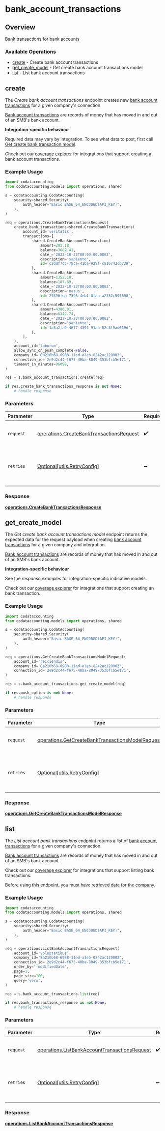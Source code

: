 # bank_account_transactions

## Overview

Bank transactions for bank accounts

### Available Operations

* [create](#create) - Create bank account transactions
* [get_create_model](#get_create_model) - Get create bank account transactions model
* [list](#list) - List bank account transactions

## create

The *Create bank account transactions* endpoint creates new [bank account transactions](https://docs.codat.io/accounting-api#/schemas/BankTransactions) for a given company's connection.

[Bank account transactions](https://docs.codat.io/accounting-api#/schemas/BankTransactions) are records of money that has moved in and out of an SMB's bank account.

**Integration-specific behaviour**

Required data may vary by integration. To see what data to post, first call [Get create bank transaction model](https://docs.codat.io/accounting-api#/operations/get-create-bankTransactions-model).

Check out our [coverage explorer](https://knowledge.codat.io/supported-features/accounting?view=tab-by-data-type&dataType=bankTransactions) for integrations that support creating a bank account transactions.


### Example Usage

```python
import codataccounting
from codataccounting.models import operations, shared

s = codataccounting.CodatAccounting(
    security=shared.Security(
        auth_header="Basic BASE_64_ENCODED(API_KEY)",
    ),
)

req = operations.CreateBankTransactionsRequest(
    create_bank_transactions=shared.CreateBankTransactions(
        account_id='veritatis',
        transactions=[
            shared.CreateBankAccountTransaction(
                amount=202.18,
                balance=3682.41,
                date_='2022-10-23T00:00:00.000Z',
                description='sapiente',
                id='c2ddf7cc-78ca-41ba-928f-c816742cb739',
            ),
            shared.CreateBankAccountTransaction(
                amount=1352.18,
                balance=187.89,
                date_='2022-10-23T00:00:00.000Z',
                description='natus',
                id='29396fea-7596-4eb1-8faa-a2352c595590',
            ),
            shared.CreateBankAccountTransaction(
                amount=4386.01,
                balance=6342.74,
                date_='2022-10-23T00:00:00.000Z',
                description='sapiente',
                id='1a3a2fa9-4677-4392-91aa-52c3f5ad019d',
            ),
        ],
    ),
    account_id='laborum',
    allow_sync_on_push_complete=False,
    company_id='8a210b68-6988-11ed-a1eb-0242ac120002',
    connection_id='2e9d2c44-f675-40ba-8049-353bfcb5e171',
    timeout_in_minutes=96098,
)

res = s.bank_account_transactions.create(req)

if res.create_bank_transactions_response is not None:
    # handle response
```

### Parameters

| Parameter                                                                                            | Type                                                                                                 | Required                                                                                             | Description                                                                                          |
| ---------------------------------------------------------------------------------------------------- | ---------------------------------------------------------------------------------------------------- | ---------------------------------------------------------------------------------------------------- | ---------------------------------------------------------------------------------------------------- |
| `request`                                                                                            | [operations.CreateBankTransactionsRequest](../../models/operations/createbanktransactionsrequest.md) | :heavy_check_mark:                                                                                   | The request object to use for the request.                                                           |
| `retries`                                                                                            | [Optional[utils.RetryConfig]](../../models/utils/retryconfig.md)                                     | :heavy_minus_sign:                                                                                   | Configuration to override the default retry behavior of the client.                                  |


### Response

**[operations.CreateBankTransactionsResponse](../../models/operations/createbanktransactionsresponse.md)**


## get_create_model

The *Get create bank account transactions model* endpoint returns the expected data for the request payload when creating [bank account transactions](https://docs.codat.io/accounting-api#/schemas/BankTransactions) for a given company and integration.

[Bank account transactions](https://docs.codat.io/accounting-api#/schemas/BankTransactions) are records of money that has moved in and out of an SMB's bank account.

**Integration-specific behaviour**

See the *response examples* for integration-specific indicative models.

Check out our [coverage explorer](https://knowledge.codat.io/supported-features/accounting?view=tab-by-data-type&dataType=bankTransactions) for integrations that support creating an bank transaction.


### Example Usage

```python
import codataccounting
from codataccounting.models import operations, shared

s = codataccounting.CodatAccounting(
    security=shared.Security(
        auth_header="Basic BASE_64_ENCODED(API_KEY)",
    ),
)

req = operations.GetCreateBankTransactionsModelRequest(
    account_id='reiciendis',
    company_id='8a210b68-6988-11ed-a1eb-0242ac120002',
    connection_id='2e9d2c44-f675-40ba-8049-353bfcb5e171',
)

res = s.bank_account_transactions.get_create_model(req)

if res.push_option is not None:
    # handle response
```

### Parameters

| Parameter                                                                                                            | Type                                                                                                                 | Required                                                                                                             | Description                                                                                                          |
| -------------------------------------------------------------------------------------------------------------------- | -------------------------------------------------------------------------------------------------------------------- | -------------------------------------------------------------------------------------------------------------------- | -------------------------------------------------------------------------------------------------------------------- |
| `request`                                                                                                            | [operations.GetCreateBankTransactionsModelRequest](../../models/operations/getcreatebanktransactionsmodelrequest.md) | :heavy_check_mark:                                                                                                   | The request object to use for the request.                                                                           |
| `retries`                                                                                                            | [Optional[utils.RetryConfig]](../../models/utils/retryconfig.md)                                                     | :heavy_minus_sign:                                                                                                   | Configuration to override the default retry behavior of the client.                                                  |


### Response

**[operations.GetCreateBankTransactionsModelResponse](../../models/operations/getcreatebanktransactionsmodelresponse.md)**


## list

The *List account bank transactions* endpoint returns a list of [bank account transactions](https://docs.codat.io/accounting-api#/schemas/BankTransactions) for a given company's connection.

[Bank account transactions](https://docs.codat.io/accounting-api#/schemas/BankTransactions) are records of money that has moved in and out of an SMB's bank account.

Check out our [coverage explorer](https://knowledge.codat.io/supported-features/accounting?view=tab-by-data-type&dataType=bankTransactions) for integrations that support listing bank transactions.

Before using this endpoint, you must have [retrieved data for the company](https://docs.codat.io/codat-api#/operations/refresh-company-data).


### Example Usage

```python
import codataccounting
from codataccounting.models import operations, shared

s = codataccounting.CodatAccounting(
    security=shared.Security(
        auth_header="Basic BASE_64_ENCODED(API_KEY)",
    ),
)

req = operations.ListBankAccountTransactionsRequest(
    account_id='voluptatibus',
    company_id='8a210b68-6988-11ed-a1eb-0242ac120002',
    connection_id='2e9d2c44-f675-40ba-8049-353bfcb5e171',
    order_by='-modifiedDate',
    page=1,
    page_size=100,
    query='vero',
)

res = s.bank_account_transactions.list(req)

if res.bank_transactions_response is not None:
    # handle response
```

### Parameters

| Parameter                                                                                                      | Type                                                                                                           | Required                                                                                                       | Description                                                                                                    |
| -------------------------------------------------------------------------------------------------------------- | -------------------------------------------------------------------------------------------------------------- | -------------------------------------------------------------------------------------------------------------- | -------------------------------------------------------------------------------------------------------------- |
| `request`                                                                                                      | [operations.ListBankAccountTransactionsRequest](../../models/operations/listbankaccounttransactionsrequest.md) | :heavy_check_mark:                                                                                             | The request object to use for the request.                                                                     |
| `retries`                                                                                                      | [Optional[utils.RetryConfig]](../../models/utils/retryconfig.md)                                               | :heavy_minus_sign:                                                                                             | Configuration to override the default retry behavior of the client.                                            |


### Response

**[operations.ListBankAccountTransactionsResponse](../../models/operations/listbankaccounttransactionsresponse.md)**

